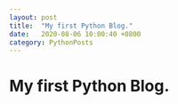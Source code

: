 ```yaml
---
layout: post
title:  "My first Python Blog."
date:   2020-08-06 10:00:40 +0800
category: PythonPosts
---
```


# My first Python Blog.
